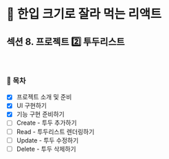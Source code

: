 # 🍰 한입 크기로 잘라 먹는 리액트

## 섹션 8. 프로젝트 2️⃣ 투두리스트

<br>

### 🌱 목차

- [x] 프로젝트 소개 및 준비
- [x] UI 구현하기
- [x] 기능 구현 준비하기
- [ ] Create - 투두 추가하기
- [ ] Read - 투두리스트 렌더링하기
- [ ] Update - 투두 수정하기
- [ ] Delete - 투두 삭제하기
